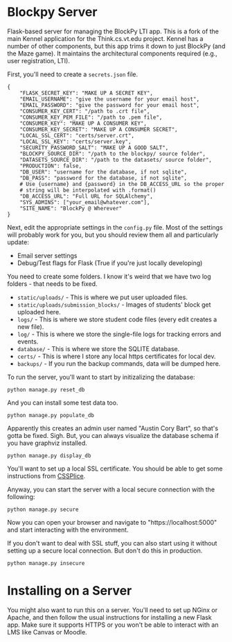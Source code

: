 # Blockpy Server 

Flask-based server for managing the BlockPy LTI app. This is a fork of the main Kennel application for the Think.cs.vt.edu project. Kennel has a number of other components, but this app trims it down to just BlockPy (and the Maze game). It maintains the architectural components required (e.g., user registration, LTI). 

First, you'll need to create a `secrets.json` file.

    {
        "FLASK_SECRET_KEY": "MAKE UP A SECRET KEY",
        "EMAIL_USERNAME": "give the username for your email host",
        "EMAIL_PASSWORD": "give the password for your email host",
        "CONSUMER_KEY_CERT": "/path to .crt file",
        "CONSUMER_KEY_PEM_FILE": "/path to .pem file",
        "CONSUMER_KEY": "MAKE UP A CONSUMER KEY",
        "CONSUMER_KEY_SECRET": "MAKE UP A CONSUMER SECRET",
        "LOCAL_SSL_CERT": "certs/server.crt",
        "LOCAL_SSL_KEY": "certs/server.key",
        "SECURITY_PASSWORD_SALT": "MAKE UP A GOOD SALT",
        "BLOCKPY_SOURCE_DIR": "/path to the blockpy/ source folder",
        "DATASETS_SOURCE_DIR": "/path to the datasets/ source folder",
        "PRODUCTION": false,
        "DB_USER": "username for the database, if not sqlite",
        "DB_PASS": "password for the database, if not sqlite",
        # Use {username} and {password} in the DB_ACCESS_URL so the proper
        # string will be interpolated with .format()
        "DB_ACCESS_URL": "Full URL for SQLAlchemy",
        "SYS_ADMINS": ["your_email@whatever.com"],
        "SITE_NAME": "BlockPy @ Wherever"
    }
    
Next, edit the appropriate settings in the `config.py` file. Most of the settings will probably work for you, but you should review them all and particularly update:

* Email server settings
* Debug/Test flags for Flask (True if you're just locally developing)
    
You need to create some folders. I know it's weird that we have two log folders - that needs to be fixed.
    
* `static/uploads/` - This is where we put user uploaded files.
* `static/uploads/submission_blocks/` - Images of students' block get uploaded here.
* `logs/` - This is where we store student code files (every edit creates a new file).
* `log/` - This is where we store the single-file logs for tracking errors and events.
* `database/` - This is where we store the SQLITE database.
* `certs/` - This is where I store any local https certificates for local dev.
* `backups/` - If you run the backup commands, data will be dumped here.

To run the server, you'll want to start by initizalizing the database:

    python manage.py reset_db
    
And you can install some test data too.

    python manage.py populate_db
    
Apparently this creates an admin user named "Austin Cory Bart", so that's gotta be fixed. Sigh. But, you can always visualize the database schema if you have graphviz installed.

    python manage.py display_db
    
You'll want to set up a local SSL certificate. You should be able to get some instructions from [CSSPlice](http://splice.cs.vt.edu/lti/building-lti-tool#ssl).
    
Anyway, you can start the server with a local secure connection with the following:

    python manage.py secure
    
Now you can open your browser and navigate to "https://localhost:5000" and start interacting with the environment.

If you don't want to deal with SSL stuff, you can also start using it without setting up a secure local connection. But don't do this in production.

    python manage.py insecure

Installing on a Server
======================

You might also want to run this on a server. You'll need to set up NGinx or Apache, and then follow the usual instructions for installing a new Flask app. Make sure it supports HTTPS or you won't be able to interact with an LMS like Canvas or Moodle.
